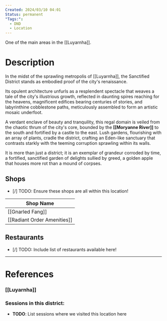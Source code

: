 ```yaml
---
Created: 2024/03/10 04:01
Status: permanent
"Tags:":
  - DND
  - Location
---
```

One of the main areas in the [[Luyarnha]].

# Description

In the midst of the sprawling metropolis of [[Luyarnha]], the Sanctified District stands as embodied proof of the city's renaissance. 

Its opulent architecture unfurls as a resplendent spectacle that weaves a tale of the city's illustrious growth, reflected in daunting spires reaching for the heavens, magnificent edifices bearing centuries of stories, and labyrinthine cobblestone paths, meticulously assembled to form an artistic mosaic underfoot. 

A verdant enclave of beauty and tranquility, this regal domain is veiled from the chaotic thrum of the city's core, bounded by the **[[Moryanne River]]** to the south and fortified by a castle to the east. Lush gardens, flourishing with an array of plants, cradle the district, crafting an Eden-like sanctuary that contrasts starkly with the teeming corruption sprawling within its walls. 

It is more than just a district; it is an exemplar of grandeur corroded by time, a fortified, sanctified garden of delights sullied by greed, a golden apple that houses more rot than a mound of corpses.

## Shops
- [/] TODO: Ensure these shops are all within this location!

| Shop Name                   |
| --------------------------- |
| [[Gnarled Fang]]            |
| [[Radiant Order Amenities]] |

## Restaurants

- [/] TODO: Include list of restaurants available here!

---
# References
### [[Luyarnha]]

### Sessions in this district:
- **TODO**: List sessions where we visited this location here